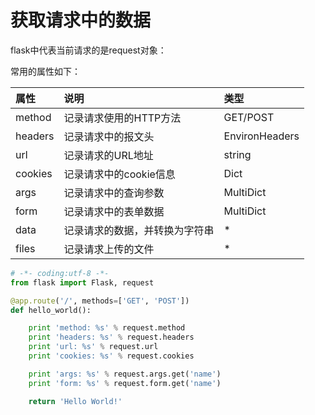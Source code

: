 # 获取请求中的数据

flask中代表当前请求的是request对象：

常用的属性如下：

| 属性 | 说明 | 类型 |
| :--- | :--- | :--- |
| method | 记录请求使用的HTTP方法 | GET/POST |
| headers | 记录请求中的报文头 | EnvironHeaders |
| url | 记录请求的URL地址 | string |
| cookies | 记录请求中的cookie信息 | Dict |
| args | 记录请求中的查询参数 | MultiDict |
| form | 记录请求中的表单数据 | MultiDict |
| data | 记录请求的数据，并转换为字符串 | \* |
| files | 记录请求上传的文件 | \* |



```python
# -*- coding:utf-8 -*-
from flask import Flask, request

@app.route('/', methods=['GET', 'POST'])
def hello_world():

    print 'method: %s' % request.method
    print 'headers: %s' % request.headers
    print 'url: %s' % request.url
    print 'cookies: %s' % request.cookies

    print 'args: %s' % request.args.get('name')
    print 'form: %s' % request.form.get('name')

    return 'Hello World!'
```
